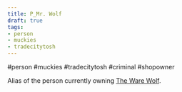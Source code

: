 ```yaml
---
title: P_Mr. Wolf
draft: true
tags:
- person
- muckies
- tradecitytosh
---
```


#person #muckies #tradecitytosh #criminal #shopowner 

Alias of the person currently owning [The Ware Wolf](obsidian://open?vault=World%20Wiki&file=Confederation%20of%20Cernia%2FTradecity%20Tosh%2FMuckies%2FL_The%20Ware%20Wolf).
